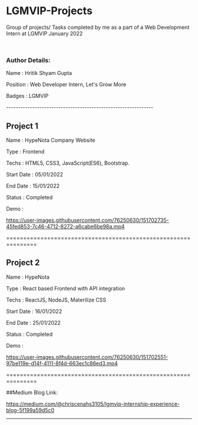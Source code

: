 # LGMVIP-Projects
Group of projects/ Tasks completed by me as a part of a Web Development Intern at LGMVIP January 2022

<br>

### Author Details:
<p>Name     : Hritik Shyam Gupta</p>
<p>Position : Web Developer Intern, Let's Grow More</p>
<p>Badges   : LGMVIP</p>
--------------------------------------------------------------


## Project 1
<p>Name       : HypeNota Company Website</p>
<p>Type       : Frontend </p>
<p>Techs      : HTML5, CSS3, JavaScript(ES6), Bootstrap.</p>
<p>Start Date : 05/01/2022</p>
<p>End Date   : 15/01/2022</p>
<p>Status     : Completed</p>
<p>Demo       :  </p>


https://user-images.githubusercontent.com/76250630/151702735-45fed853-7c46-4712-8272-a6cabe6be98a.mp4




===============================================================

## Project 2
<p>Name       : HypeNota</p>
<p>Type       : React based Frontend with API integration</p>
<p>Techs      : ReactJS, NodeJS, Materilize CSS</p>
<p>Start Date : 16/01/2022</p>
<p>End Date   : 25/01/2022</p>
<p>Status     : Completed</p>
<p>Demo       : </p>



https://user-images.githubusercontent.com/76250630/151702551-97be119e-d14f-4111-8f4d-663ec1c86ed3.mp4


===============================================================

##Medium Blog Link:

https://medium.com/@chriscenahs3105/lgmvip-internship-experience-blog-5f199a59d5c0


---------------------------------------------------------------
